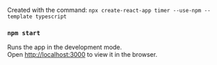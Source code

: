 Created with the command: `npx create-react-app timer --use-npm --template typescript`

### `npm start`

Runs the app in the development mode.<br />
Open [http://localhost:3000](http://localhost:3000) to view it in the browser.
